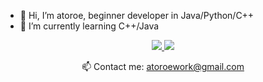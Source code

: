 - 👋 Hi, I’m atoroe, beginner developer in Java/Python/C++
- 🌱 I’m currently learning C++/Java
<p align='center'>
   <a href="https:/discord.com/users/701688835976724532">
       <img src="https://img.shields.io/badge/Discord-7289DA?style=for-the-badge&logo=discord&logoColor=white"/>
   </a>
   <a href="https://t.me/Atoroe">
       <img src="https://img.shields.io/badge/Telegram-2CA5E0?style=for-the-badge&logo=telegram&logoColor=white"/>
   </a>
<p align='center'>
   📫 Contact me: <a href='mailto:atoroework@gmail.com'>atoroework@gmail.com</a>
</p>

<!---
atoroe5/atoroe5 is a ✨ special ✨ repository because its `README.md` (this file) appears on your GitHub profile.
You can click the Preview link to take a look at your changes.
--->
